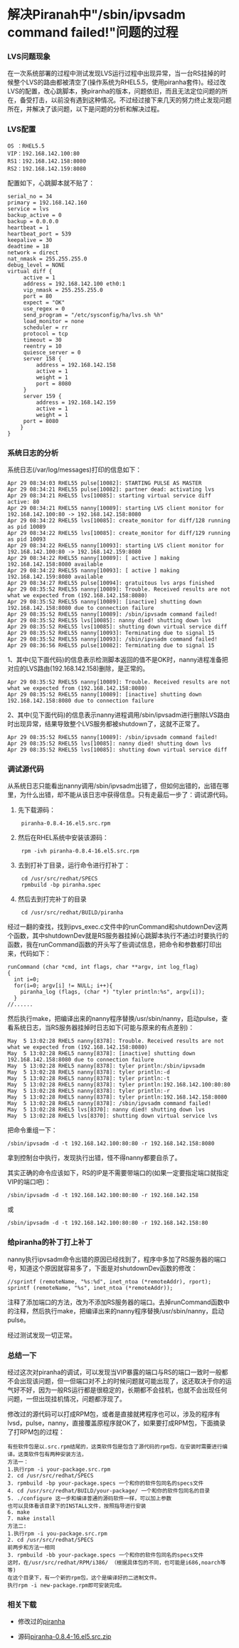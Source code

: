 解决Piranah中"/sbin/ipvsadm command failed!"问题的过程
====

### LVS问题现象

在一次系统部署的过程中测试发现LVS运行过程中出现异常，当一台RS挂掉的时候整个LVS的路由都被清空了(操作系统为RHEL5.5，使用piranha套件)。经过改LVS的配置，改心跳脚本，换piranha的版本，问题依旧，而且无法定位问题的所在，备受打击，以前没有遇到这种情况。不过经过接下来几天的努力终止发现问题所在，并解决了该问题，以下是问题的分析和解决过程。 

### LVS配置


    OS ：RHEL5.5 
    VIP：192.168.142.100:80 
    RS1：192.168.142.158:8080 
    RS2：192.168.142.159:8080


配置如下，心跳脚本就不贴了：


    serial_no = 34
    primary = 192.168.142.160
    service = lvs
    backup_active = 0
    backup = 0.0.0.0
    heartbeat = 1
    heartbeat_port = 539
    keepalive = 30
    deadtime = 18
    network = direct
    nat_nmask = 255.255.255.0
    debug_level = NONE
    virtual diff {
         active = 1
         address = 192.168.142.100 eth0:1
         vip_nmask = 255.255.255.0
         port = 80
         expect = "OK"
         use_regex = 0
         send_program = "/etc/sysconfig/ha/lvs.sh %h"
         load_monitor = none
         scheduler = rr
         protocol = tcp
         timeout = 30
         reentry = 10
         quiesce_server = 0
         server 158 {
             address = 192.168.142.158
             active = 1
             weight = 1
             port = 8080
         }
         server 159 {
             address = 192.168.142.159
             active = 1
             weight = 1
         port = 8080
        }
    }


### 系统日志的分析

系统日志(/var/log/messages)打印的信息如下： 

 
    Apr 29 08:34:03 RHEL55 pulse[10082]: STARTING PULSE AS MASTER 
    Apr 29 08:34:21 RHEL55 pulse[10082]: partner dead: activating lvs 
    Apr 29 08:34:21 RHEL55 lvs[10085]: starting virtual service diff active: 80 
    Apr 29 08:34:21 RHEL55 nanny[10089]: starting LVS client monitor for 192.168.142.100:80 -> 192.168.142.158:8080 
    Apr 29 08:34:22 RHEL55 lvs[10085]: create_monitor for diff/128 running as pid 10089 
    Apr 29 08:34:22 RHEL55 lvs[10085]: create_monitor for diff/129 running as pid 10093 
    Apr 29 08:34:22 RHEL55 nanny[10093]: starting LVS client monitor for 192.168.142.100:80 -> 192.168.142.159:8080 
    Apr 29 08:34:22 RHEL55 nanny[10089]: [ active ] making 192.168.142.158:8080 available 
    Apr 29 08:34:22 RHEL55 nanny[10093]: [ active ] making 192.168.142.159:8080 available 
    Apr 29 08:34:27 RHEL55 pulse[10094]: gratuitous lvs arps finished 
    Apr 29 08:35:52 RHEL55 nanny[10089]: Trouble. Received results are not what we expected from (192.168.142.158:8080) 
    Apr 29 08:35:52 RHEL55 nanny[10089]: [inactive] shutting down 192.168.142.158:8080 due to connection failure 
    Apr 29 08:35:52 RHEL55 nanny[10089]: /sbin/ipvsadm command failed! 
    Apr 29 08:35:52 RHEL55 lvs[10085]: nanny died! shutting down lvs 
    Apr 29 08:35:52 RHEL55 lvs[10085]: shutting down virtual service diff 
    Apr 29 08:35:52 RHEL55 nanny[10093]: Terminating due to signal 15 
    Apr 29 08:35:52 RHEL55 nanny[10093]: /sbin/ipvsadm command failed! 
    Apr 29 08:36:56 RHEL55 pulse[10082]: Terminating due to signal 15 


1、其中(见下面代码)的信息表示检测脚本返回的值不是OK时，nanny进程准备把对应的LVS路由(192.168.142.158)删除，是正常的。


    Apr 29 08:35:52 RHEL55 nanny[10089]: Trouble. Received results are not what we expected from (192.168.142.158:8080) 
    Apr 29 08:35:52 RHEL55 nanny[10089]: [inactive] shutting down 192.168.142.158:8080 due to connection failure 


2、其中(见下面代码)的信息表示nanny进程调用/sbin/ipvsadm进行删除LVS路由时出现异常，结果导致整个LVS服务都被shutdown了，这就不正常了。


    Apr 29 08:35:52 RHEL55 nanny[10089]: /sbin/ipvsadm command failed! 
    Apr 29 08:35:52 RHEL55 lvs[10085]: nanny died! shutting down lvs 
    Apr 29 08:35:52 RHEL55 lvs[10085]: shutting down virtual service diff


### 调试源代码

从系统日志只能看出nanny调用/sbin/ipvsadm出错了，但如何出错的，出错在哪里，为什么出错，却不能从该日志中获得信息。只有走最后一步了：调试源代码。 

1. 先下载源码： 


        piranha-0.8.4-16.el5.src.rpm


2. 然后在RHEL系统中安装该源码： 


        rpm -ivh piranha-0.8.4-16.el5.src.rpm


3. 去到打补丁目录，运行命令进行打补丁： 


        cd /usr/src/redhat/SPECS
        rpmbuild -bp piranha.spec


4. 然后去到打完补丁的目录


        cd /usr/src/redhat/BUILD/piranha


经过一翻的查找，找到ipvs_exec.c文件中的runCommand和shutdownDev这两个函数，其中shutdownDev就是RS服务器挂掉(心跳脚本执行不通过)时要执行的函数，我在runCommand函数的开头写了些调试信息，把命令和参数都打印出来，代码如下：


    runCommand (char *cmd, int flags, char **argv, int log_flag)
    {
      int i=0;
      for(i=0; argv[i] != NULL; i++){
        piranha_log (flags, (char *) "tyler println:%s", argv[i]);
      }
    //......


然后执行make，把编译出来的nanny程序替换/usr/sbin/nanny，启动pulse，查看系统日志，当RS服务器挂掉时日志如下(可能与原来的有点差别)： 


    May  5 13:02:28 RHEL5 nanny[8378]: Trouble. Received results are not what we expected from (192.168.142.158:8080) 
    May  5 13:02:28 RHEL5 nanny[8378]: [inactive] shutting down 192.168.142.158:8080 due to connection failure 
    May  5 13:02:28 RHEL5 nanny[8378]: tyler println:/sbin/ipvsadm 
    May  5 13:02:28 RHEL5 nanny[8378]: tyler println:-d 
    May  5 13:02:28 RHEL5 nanny[8378]: tyler println:-t 
    May  5 13:02:28 RHEL5 nanny[8378]: tyler println:192.168.142.100:80:80 
    May  5 13:02:28 RHEL5 nanny[8378]: tyler println:-r 
    May  5 13:02:28 RHEL5 nanny[8378]: tyler println:192.168.142.158:8080 
    May  5 13:02:28 RHEL5 nanny[8378]: /sbin/ipvsadm command failed! 
    May  5 13:02:28 RHEL5 lvs[8370]: nanny died! shutting down lvs 
    May  5 13:02:28 RHEL5 lvs[8370]: shutting down virtual service lvs 


把命令重组一下： 


    /sbin/ipvsadm -d -t 192.168.142.100:80:80 -r 192.168.142.158:8080


拿到控制台中执行，发现执行出错，怪不得nanny都要自杀了。 

其实正确的命令应该如下，RS的IP是不需要带端口的(如果一定要指定端口就指定VIP的端口吧)：


    /sbin/ipvsadm -d -t 192.168.142.100:80:80 -r 192.168.142.158


或


    /sbin/ipvsadm -d -t 192.168.142.100:80:80 -r 192.168.142.158:80


### 给piranha的补丁打上补丁

nanny执行ipvsadm命令出错的原因已经找到了，程序中多加了RS服务器的端口号，知道这个原因就容易多了，下面是对shutdownDev函数的修改：


    //sprintf (remoteName, "%s:%d", inet_ntoa (*remoteAddr), rport);
    sprintf (remoteName, "%s", inet_ntoa (*remoteAddr));


注释了添加端口的方法，改为不添加RS服务器的端口。去掉runCommand函数中的注释，然后执行make，把编译出来的nanny程序替换/usr/sbin/nanny，启动pulse。 

经过测试发现一切正常。

### 总结一下 

经过这次对piranha的调试，可以发现当VIP暴露的端口与RS的端口一致时一般都不会出现该问题，但一但端口对不上的时候问题就可能出现了，这还取决于你的运气好不好，因为一般RS运行都是很稳定的，长期都不会挂机，也就不会出现任何问题，一但出现挂机情况，问题都浮现了。 

修改过的源代码可以打成RPM包，或者是直接就拷程序也可以，涉及的程序有lvsd，pulse，nanny，直接覆盖原程序就OK了，如果要打成RPM包，下面摘录了打RPM包的过程： 


    有些软件包是以.src.rpm结尾的，这类软件包是包含了源代码的rpm包，在安装时需要进行编译。这类软件包有两种安装方法， 
    方法一： 
    1.执行rpm -i your-package.src.rpm 
    2. cd /usr/src/redhat/SPECS 
    3. rpmbuild -bp your-package.specs 一个和你的软件包同名的specs文件 
    4. cd /usr/src/redhat/BUILD/your-package/ 一个和你的软件包同名的目录 
    5. ./configure 这一步和编译普通的源码软件一样，可以加上参数
    也可以具体看该目录下的INSTALL文件，按照指导进行安装
    6. make 
    7. make install
    方法二: 
    1.执行rpm -i you-package.src.rpm 
    2. cd /usr/src/redhat/SPECS 
    前两步和方法一相同 
    3. rpmbuild -bb your-package.specs 一个和你的软件包同名的specs文件 
    这时，在/usr/src/redhat/RPM/i386/ （根据具体包的不同，也可能是i686,noarch等等) 
    在这个目录下，有一个新的rpm包，这个是编译好的二进制文件。 
    执行rpm -i new-package.rpm即可安装完成。


### 相关下载

* 修改过的[piranha](piranha_modify.tar.gz?raw=true)

* 源码[piranha-0.8.4-16.el5.src.zip](piranha-0.8.4-16.el5.src.zip?raw=true)



